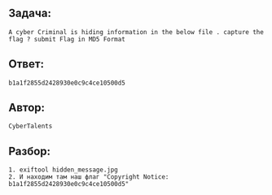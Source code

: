 ## Задача: 

    A cyber Criminal is hiding information in the below file . capture the flag ? submit Flag in MD5 Format

## Ответ:
    b1a1f2855d2428930e0c9c4ce10500d5

## Автор: 
    CyberTalents

## Разбор:
    1. exiftool hidden_message.jpg
    2. И находим там наш флаг "Copyright Notice: b1a1f2855d2428930e0c9c4ce10500d5"

